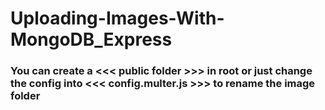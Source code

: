 # Uploading-Images-With-MongoDB_Express
<h3> You can create a <<< public folder >>> in root or just change the config into <<< config.multer.js >>> to rename the image folder </h3>
